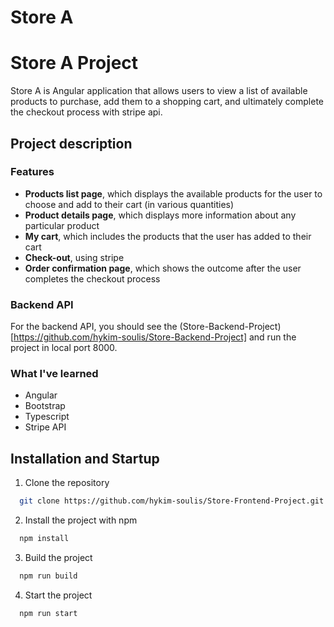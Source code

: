 # Store A

# Store A Project

Store A is Angular application that allows users to view a list of available products to purchase, add them to a shopping cart, and ultimately complete the checkout process with stripe api.

## Project description

### Features

- **Products list page**, which displays the available products for the user to choose and add to their cart (in various quantities)
- **Product details page**, which displays more information about any particular product
- **My cart**, which includes the products that the user has added to their cart
- **Check-out**, using stripe
- **Order confirmation page**, which shows the outcome after the user completes the checkout process

### Backend API

For the backend API, you should see the (Store-Backend-Project)[https://github.com/hykim-soulis/Store-Backend-Project] and run the project in local port 8000.

### What I've learned

- Angular
- Bootstrap
- Typescript
- Stripe API

## Installation and Startup

1. Clone the repository

```bash
  git clone https://github.com/hykim-soulis/Store-Frontend-Project.git
```

2. Install the project with npm

```bash
  npm install
```

3. Build the project

```bash
  npm run build
```

4. Start the project

```bash
  npm run start
```
